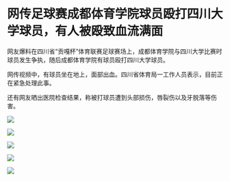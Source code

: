 # 网传足球赛成都体育学院球员殴打四川大学球员，有人被殴致血流满面

网友爆料在四川省“贡嘎杯”体育联赛足球赛场上，成都体育学院与四川大学比赛时球员发生争执，随后成都体育学院有球员殴打四川大学球员。

网传视频中，有球员坐在地上，面部出血。四川省体育局一工作人员表示，目前正在紧急处理此事。

还有网友晒出医院检查结果，称被打球员遭到头部损伤，唇裂伤以及牙脱落等伤害。

![](https://inews.gtimg.com/om_bt/OXBBzFvueAI_ONTM23eFrauMk8AIulAhs3S3jk_WH-KV8AA/1000)

![](https://inews.gtimg.com/om_bt/OiLetnTX0OR_T6Rdi7CzzBpvNYL3WeuhE629bzxgr-6wcAA/1000)

![](https://inews.gtimg.com/om_bt/OhugVk4Duw9STC1xsTQ7zBrAHAdYCDK0Wpz8dC5vxfJrMAA/1000)

![](https://inews.gtimg.com/om_bt/OyrvM-jbGKOCbD2v4OpZJevPh274OVfweEjWfne8E8KQIAA/1000)

![](https://inews.gtimg.com/om_bt/O6mjXAXckPNp2CFiGD7uEwjTxtsOsRJzgIooNXbWKvGPwAA/1000)

